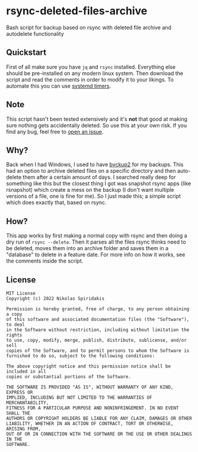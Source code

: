 # rsync-deleted-files-archive
Bash script for backup based on rsync with deleted file archive and autodelete functionality

## Quickstart
First of all make sure you have `jq` and `rsync` installed. Everything else should be pre-installed on any modern linux system. Then download the script and read the comments in order to modify it to your likings. To automate this you can use [systemd timers](https://wiki.archlinux.org/title/Systemd/Timers).

## Note
This script hasn't been tested extensively and it's **not** that good at making sure nothing gets accidentally deleted. So use this at your own risk. If you find any bug, feel free to [open an issue](https://github.com/1nikolas/rsync-deleted-files-archive/issues).

## Why?
Back when I had Windows, I used to have [bvckup2](https://bvckup2.com/) for my backups. This had an option to archive deleted files on a specific directory and then auto-delete them after a certain amount of days. I searched really deep for something like this but the closest thing I got was snapshot rsync apps (like rsnapshot) which create a mess on the backup (I don't want multiple versions of a file, one is fine for me). So I just made this; a simple script which does exactly that, based on rsync.

## How?
This app works by first making a normal copy with rsync and then doing a dry run of `rsync --delete`. Then it parses all the files rsync thinks need to be deleted, moves them into an archive folder and saves them in a "database" to delete in a feature date. For more info on how it works, see the comments inside the script.

## License
```
MIT License
Copyright (c) 2022 Nikolas Spiridakis

Permission is hereby granted, free of charge, to any person obtaining a copy
of this software and associated documentation files (the "Software"), to deal
in the Software without restriction, including without limitation the rights
to use, copy, modify, merge, publish, distribute, sublicense, and/or sell
copies of the Software, and to permit persons to whom the Software is
furnished to do so, subject to the following conditions:

The above copyright notice and this permission notice shall be included in all
copies or substantial portions of the Software.

THE SOFTWARE IS PROVIDED "AS IS", WITHOUT WARRANTY OF ANY KIND, EXPRESS OR
IMPLIED, INCLUDING BUT NOT LIMITED TO THE WARRANTIES OF MERCHANTABILITY,
FITNESS FOR A PARTICULAR PURPOSE AND NONINFRINGEMENT. IN NO EVENT SHALL THE
AUTHORS OR COPYRIGHT HOLDERS BE LIABLE FOR ANY CLAIM, DAMAGES OR OTHER
LIABILITY, WHETHER IN AN ACTION OF CONTRACT, TORT OR OTHERWISE, ARISING FROM,
OUT OF OR IN CONNECTION WITH THE SOFTWARE OR THE USE OR OTHER DEALINGS IN THE
SOFTWARE.
```
